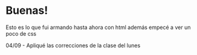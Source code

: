 # Buenas! 
Esto es lo que fui armando hasta ahora con html además empecé a ver un poco de css

04/09 - Apliqué las correcciones de la clase del lunes

